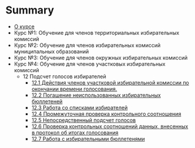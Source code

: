 # Summary

* [О курсе](README.md)
* Курс №1: Обучение для членов территориальных избирательных комиссий
* Курс №2: Обучение для членов избирательных комиссий муниципальных образований
* Курс №3: Обучение для членов окружных избирательных комиссий
* Курс №4: Обучение для членов участковых избирательных комиссий
  * 12 Подсчет голосов избирателей
    * [12.1 Действия членов участковой избирательной комиссии по окончании  времени голосования.](/kurs-4/12/12.1.md)
    * [12.2 Погашение неиспользованных избирательных бюллетеней](/kurs-4/12/12.2.md)
    * [12.3 Работа со списками избирателей](/kurs-4/12/12.3.md)
    * [12.4 Промежуточная проверка контрольного соотношения](/kurs-4/12/12.4.md)
    * [12.5 Непосредственный подсчет голосов](/kurs-4/12/12.5.md)
    * [12.6 Проверка контрольных соотношений данных, внесенных в протокол об итогах голосования](/kurs-4/12/12.6.md)
    * [12.7 Работа с избирательными бюллетенями](/kurs-4/12/12.7.md)

